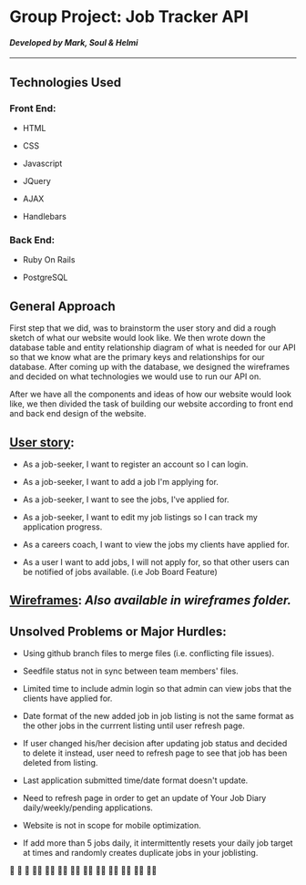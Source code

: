 # Group Project: Job Tracker API
#### _Developed by Mark, Soul & Helmi_
---

## Technologies Used

### Front End:
* HTML

* CSS

* Javascript

* JQuery

* AJAX

* Handlebars

### Back End:
* Ruby On Rails

* PostgreSQL

## General Approach

First step that we did, was to brainstorm the user story and did a rough sketch of what our website would look like. We then wrote down the database table and entity relationship diagram of what is needed for our API so that we know what are the primary keys and relationships for our database. After coming up with the database, we designed the wireframes and decided on what technologies we would use to run our API on.

After we have all the components and ideas of how our website would look like, we then divided the task of building our website according to front end and back end design of the website.

## [User story](https://trello.com/b/el27sM6w/job-diary):
* As a job-seeker, I want to register an account so I can login.

* As a job-seeker, I want to add a job I'm applying for.

* As a job-seeker, I want to see the jobs, I've applied for.

* As a job-seeker, I want to edit my job listings so I can track my application progress.

* As a careers coach, I want to view the jobs my clients have applied for.

* As a user I want to add jobs, I will not apply for, so that other users can be notified of jobs available. (i.e Job Board Feature)

## [Wireframes](https://github.com/machr/job-tracker/wireframes): *Also available in wireframes folder.*

## Unsolved Problems or Major Hurdles:

* Using github branch files to merge files (i.e. conflicting file issues).

* Seedfile status not in sync between team members' files.

* Limited time to include admin login so that admin can view jobs that the clients have applied for.

* Date format of the new added job in job listing is not the same format as the other jobs in the currrent listing until user refresh page.

* If user changed his/her decision after updating job status and decided to delete it instead, user need to refresh page to see that job has been deleted from listing.

* Last application submitted time/date format doesn't update.

* Need to refresh page in order to get an update of Your Job Diary daily/weekly/pending applications.

* Website is not in scope for mobile optimization.

* If add more than 5 jobs daily, it intermittently resets your daily job target at times and randomly creates duplicate jobs in your joblisting.




:tada: :tada: :tada: :tada::tada: :tada::tada: :tada::tada: :tada::tada: :tada::tada: :tada::tada: :tada::tada: :tada::tada: :tada::tada: :tada::tada:
